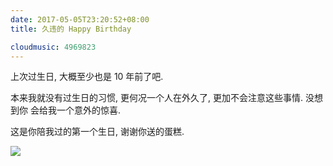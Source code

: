 ```yaml
---
date: 2017-05-05T23:20:52+08:00
title: 久违的 Happy Birthday

cloudmusic: 4969823
---
```


上次过生日, 大概至少也是 10 年前了吧.
<!--more-->

本来我就没有过生日的习惯, 更何况一个人在外久了, 更加不会注意这些事情. 没想到你
会给我一个意外的惊喜.

这是你陪我过的第一个生日, 谢谢你送的蛋糕.

![](/images/2017/05/happy-birthday.jpg)

